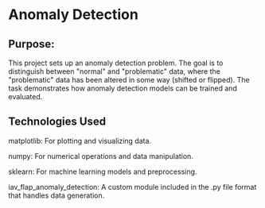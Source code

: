 # Anomaly Detection
## Purpose:
This project sets up an anomaly detection problem. The goal is to distinguish between "normal" and "problematic" data, where the "problematic" data has been altered in some way (shifted or flipped). The task demonstrates how anomaly detection models can be trained and evaluated.

## Technologies Used
matplotlib: For plotting and visualizing data.

numpy: For numerical operations and data manipulation.

sklearn: For machine learning models and preprocessing.

iav_flap_anomaly_detection: A custom module included in the .py file format that handles data generation.

